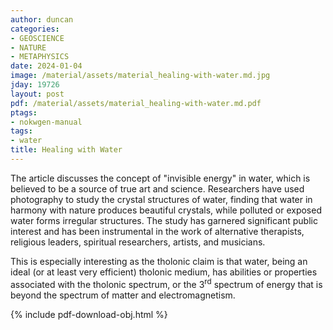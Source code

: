 ```yaml
---
author: duncan
categories:
- GEOSCIENCE
- NATURE
- METAPHYSICS
date: 2024-01-04
image: /material/assets/material_healing-with-water.md.jpg
jday: 19726
layout: post
pdf: /material/assets/material_healing-with-water.md.pdf
ptags:
- nokwgen-manual
tags:
- water
title: Healing with Water
---
```


The article discusses the concept of "invisible energy" in water, which is believed to be a source of true art and science. Researchers have used photography to study the crystal structures of water, finding that water in harmony with nature produces beautiful crystals, while polluted or exposed water forms irregular structures. The study has garnered significant public interest and has been instrumental in the work of alternative therapists, religious leaders, spiritual researchers, artists, and musicians.

<!--more-->

This is especially interesting as the tholonic claim is that water, being an ideal (or at least very efficient) tholonic medium, has abilities or properties associated with the tholonic spectrum, or the 3<sup>rd</sup> spectrum of energy that is beyond the spectrum of matter and electromagnetism.

{% include pdf-download-obj.html %}